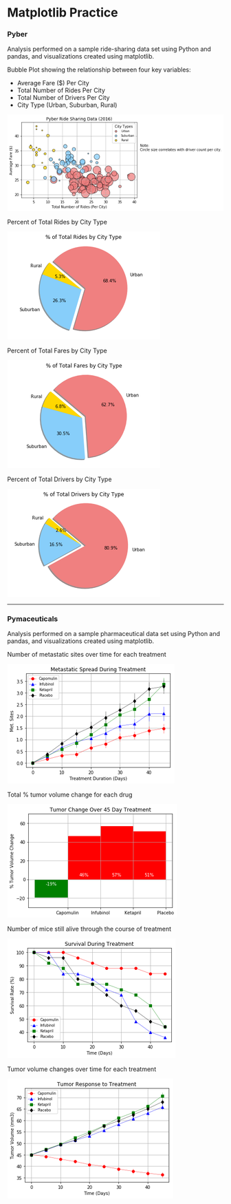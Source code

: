 # Matplotlib Practice

### Pyber  

Analysis performed on a sample ride-sharing data set using Python and pandas, and visualizations created using matplotlib.  


Bubble Plot showing the relationship between four key variables:  
  * Average Fare ($) Per City  
  * Total Number of Rides Per City  
  * Total Number of Drivers Per City  
  * City Type (Urban, Suburban, Rural)  

![alt text](Pyber/output/bubble_plot.png "Bubble Plot")  


Percent of Total Rides by City Type  

![alt text](Pyber/output/rides_by_type.png "Rides by City Type")  


Percent of Total Fares by City Type  

![alt text](Pyber/output/fares_by_type.png "Fares by City Type")  


Percent of Total Drivers by City Type  

![alt text](Pyber/output/drivers_by_type.png "Drivers by City Type")  

---

### Pymaceuticals  

Analysis performed on a sample pharmaceutical data set using Python and pandas, and visualizations created using matplotlib.  


Number of metastatic sites over time for each treatment  

![alt text](Pymaceuticals/output/met_sites.png "Metastatic Sites over Time")  


Total % tumor volume change for each drug  

![alt text](Pymaceuticals/output/summary_bar.png "Total % Tumor Volume Change")  


Number of mice still alive through the course of treatment  

![alt text](Pymaceuticals/output/survival_rate.png "Survival Rate over Time")  


Tumor volume changes over time for each treatment  

![alt text](Pymaceuticals/output/tumor_response.png "Tumor Volume over Time")